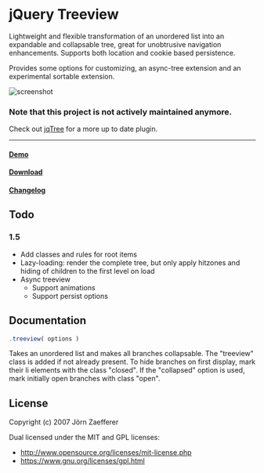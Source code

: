 # jQuery Treeview

Lightweight and flexible transformation of an unordered list into an expandable and collapsable tree, great for unobtrusive navigation enhancements. Supports both location and cookie based persistence.

Provides some options for customizing, an async-tree extension and an experimental sortable extension.

![screenshot](https://raw.github.com/jzaefferer/jquery-treeview/master/screenshot.png)

### Note that this project is not actively maintained anymore.  
Check out [jqTree](http://mbraak.github.com/jqTree/) for a more up to date plugin.

---

#### [Demo](http://jquery.bassistance.de/treeview/demo/)

#### [Download](https://github.com/jzaefferer/jquery-treeview/zipball/1.4.1)

#### [Changelog](https://raw.github.com/jzaefferer/jquery-treeview/master/changelog.md)


## Todo

### 1.5
- Add classes and rules for root items
- Lazy-loading: render the complete tree, but only apply hitzones and hiding of children to the first level on load
- Async treeview
  - Support animations
  - Support persist options


## Documentation

```javascript
.treeview( options )
```

Takes an unordered list and makes all branches collapsable. The "treeview" class is added if not already present. To hide branches on first display, mark their li elements with the class "closed". If the "collapsed" option is used, mark initially open branches with class "open".


## License

Copyright (c) 2007 Jörn Zaefferer

Dual licensed under the MIT and GPL licenses:

- http://www.opensource.org/licenses/mit-license.php
- https://www.gnu.org/licenses/gpl.html
